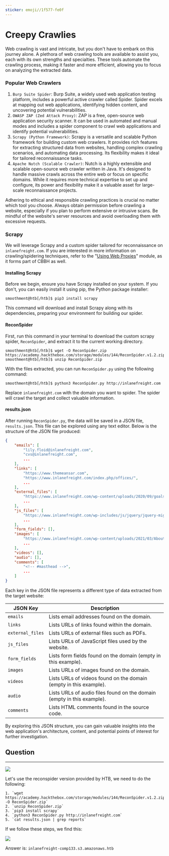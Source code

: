 ```yaml
---
sticker: emoji//1f577-fe0f
---
```


# Creepy Crawlies

Web crawling is vast and intricate, but you don't have to embark on this journey alone. A plethora of web crawling tools are available to assist you, each with its own strengths and specialties. These tools automate the crawling process, making it faster and more efficient, allowing you to focus on analyzing the extracted data.

### Popular Web Crawlers

1. `Burp Suite Spider`: Burp Suite, a widely used web application testing platform, includes a powerful active crawler called Spider. Spider excels at mapping out web applications, identifying hidden content, and uncovering potential vulnerabilities.
2. `OWASP ZAP (Zed Attack Proxy)`: ZAP is a free, open-source web application security scanner. It can be used in automated and manual modes and includes a spider component to crawl web applications and identify potential vulnerabilities.
3. `Scrapy (Python Framework)`: Scrapy is a versatile and scalable Python framework for building custom web crawlers. It provides rich features for extracting structured data from websites, handling complex crawling scenarios, and automating data processing. Its flexibility makes it ideal for tailored reconnaissance tasks.
4. `Apache Nutch (Scalable Crawler)`: Nutch is a highly extensible and scalable open-source web crawler written in Java. It's designed to handle massive crawls across the entire web or focus on specific domains. While it requires more technical expertise to set up and configure, its power and flexibility make it a valuable asset for large-scale reconnaissance projects.

Adhering to ethical and responsible crawling practices is crucial no matter which tool you choose. Always obtain permission before crawling a website, especially if you plan to perform extensive or intrusive scans. Be mindful of the website's server resources and avoid overloading them with excessive requests.

### Scrapy

We will leverage Scrapy and a custom spider tailored for reconnaissance on `inlanefreight.com`. If you are interested in more information on crawling/spidering techniques, refer to the "[Using Web Proxies](https://academy.hackthebox.com/module/details/110)" module, as it forms part of CBBH as well.

#### Installing Scrapy

Before we begin, ensure you have Scrapy installed on your system. If you don't, you can easily install it using pip, the Python package installer:

```shell-session
smoothment@htb[/htb]$ pip3 install scrapy
```

This command will download and install Scrapy along with its dependencies, preparing your environment for building our spider.

#### ReconSpider

First, run this command in your terminal to download the custom scrapy spider, `ReconSpider`, and extract it to the current working directory.

```shell-session
smoothment@htb[/htb]$ wget -O ReconSpider.zip https://academy.hackthebox.com/storage/modules/144/ReconSpider.v1.2.zip
smoothment@htb[/htb]$ unzip ReconSpider.zip 
```

With the files extracted, you can run `ReconSpider.py` using the following command:

```shell-session
smoothment@htb[/htb]$ python3 ReconSpider.py http://inlanefreight.com
```

Replace `inlanefreight.com` with the domain you want to spider. The spider will crawl the target and collect valuable information.

#### results.json

After running `ReconSpider.py`, the data will be saved in a JSON file, `results.json`. This file can be explored using any text editor. Below is the structure of the JSON file produced:

```json
{
    "emails": [
        "lily.floid@inlanefreight.com",
        "cvs@inlanefreight.com",
        ...
    ],
    "links": [
        "https://www.themeansar.com",
        "https://www.inlanefreight.com/index.php/offices/",
        ...
    ],
    "external_files": [
        "https://www.inlanefreight.com/wp-content/uploads/2020/09/goals.pdf",
        ...
    ],
    "js_files": [
        "https://www.inlanefreight.com/wp-includes/js/jquery/jquery-migrate.min.js?ver=3.3.2",
        ...
    ],
    "form_fields": [],
    "images": [
        "https://www.inlanefreight.com/wp-content/uploads/2021/03/AboutUs_01-1024x810.png",
        ...
    ],
    "videos": [],
    "audio": [],
    "comments": [
        "<!-- #masthead -->",
        ...
    ]
}
```

Each key in the JSON file represents a different type of data extracted from the target website:

| JSON Key         | Description                                                            |
| ---------------- | ---------------------------------------------------------------------- |
| `emails`         | Lists email addresses found on the domain.                             |
| `links`          | Lists URLs of links found within the domain.                           |
| `external_files` | Lists URLs of external files such as PDFs.                             |
| `js_files`       | Lists URLs of JavaScript files used by the website.                    |
| `form_fields`    | Lists form fields found on the domain (empty in this example).         |
| `images`         | Lists URLs of images found on the domain.                              |
| `videos`         | Lists URLs of videos found on the domain (empty in this example).      |
| `audio`          | Lists URLs of audio files found on the domain (empty in this example). |
| `comments`       | Lists HTML comments found in the source code.                          |

By exploring this JSON structure, you can gain valuable insights into the web application's architecture, content, and potential points of interest for further investigation.

## Question

***

![](gitbook/cybersecurity/images/Pasted%20image%2020250128131204.png)

Let's use the reconspider version provided by HTB, we need to do the following:

```ad-hint
1. `wget https://academy.hackthebox.com/storage/modules/144/ReconSpider.v1.2.zip -O ReconSpider.zip`
2. `unzip ReconSpider.zip`
3. `pip3 install scrapy`
4. `python3 ReconSpider.py http://inlanefreight.com`
5. `cat results.json | grep reports`
```

If we follow these steps, we find this:

![](gitbook/cybersecurity/images/Pasted%20image%2020250128133108.png)

Answer is: `inlanefreight-comp133.s3.amazonaws.htb`
